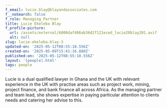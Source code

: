 ```yaml
---
f_email: lucie.blay@blayandassociates.com
f__noSearch: false
f_role: Managing Partner
title: Lucie Ekeleba Blay
f_profile-picture:
  url: /assets/external/6800daf486ab36d2f121eced_lucie20blay201.avif
  alt: null
slug: lucie-ekeleba-blay-3
updated-on: '2025-05-12T08:55:10.556Z'
created-on: '2025-05-09T15:41:16.880Z'
published-on: '2025-05-12T08:55:10.556Z'
layout: '[people].html'
tags: people
---
```


Lucie is a dual qualified lawyer in Ghana and the UK with relevant experience in the UK with practise areas such as project work, mining, project finance, and bank finance all across Africa. As the managing partner and team lead, she shows expertise in paying particular attention to clients needs and catering her advise to this.

